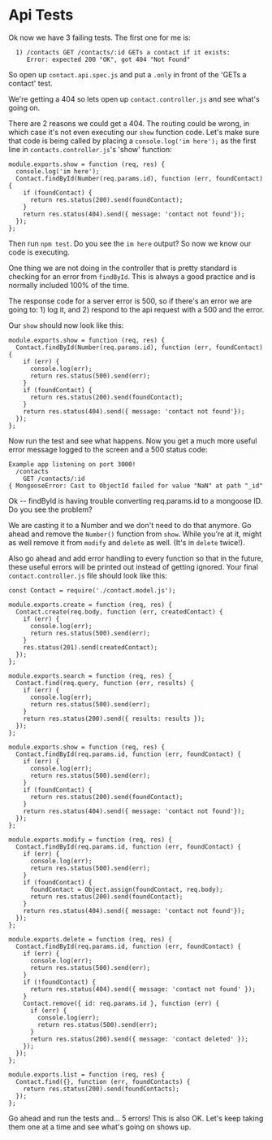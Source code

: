 # Api Tests

Ok now we have 3 failing tests.  The first one for me is:
```
  1) /contacts GET /contacts/:id GETs a contact if it exists:
     Error: expected 200 "OK", got 404 "Not Found"
```
So open up `contact.api.spec.js` and put a `.only` in front of the 'GETs a contact' test.

We're getting a 404 so lets open up `contact.controller.js` and see what's going on.

There are 2 reasons we could get a 404.  The routing could be wrong, in which case it's not even executing our `show` function code.  Let's make sure that code is being called by placing a `console.log('im here');` as the first line in `contacts.controller.js`'s 'show' function:
```
module.exports.show = function (req, res) {
  console.log('im here');
  Contact.findById(Number(req.params.id), function (err, foundContact) {
    if (foundContact) {
      return res.status(200).send(foundContact);
    }
    return res.status(404).send({ message: 'contact not found'});
  });
};
```

Then run `npm test`.  Do you see the `im here` output?  So now we know our code is executing.

One thing we are not doing in the controller that is pretty standard is checking for an error from `findById`.  This is always a good practice and is normally included 100% of the time.

The response code for a server error is 500, so if there's an error we are going to: 1) log it, and 2) respond to the api request with a 500 and the error.

Our `show` should now look like this:
```
module.exports.show = function (req, res) {
  Contact.findById(Number(req.params.id), function (err, foundContact) {
    if (err) {
      console.log(err);
      return res.status(500).send(err);
    }
    if (foundContact) {
      return res.status(200).send(foundContact);
    }
    return res.status(404).send({ message: 'contact not found'});
  });
};
```

Now run the test and see what happens.  Now you get a much more useful error message logged to the screen and a 500 status code:
```
Example app listening on port 3000!
  /contacts
    GET /contacts/:id
{ MongooseError: Cast to ObjectId failed for value "NaN" at path "_id"
```

Ok -- findById is having trouble converting req.params.id to a mongoose ID.  Do you see the problem?

We are casting it to a Number and we don't need to do that anymore.  Go ahead and remove the `Number()` function from `show`. While you're at it, might as well remove it from `modify` and `delete` as well.  (It's in `delete` twice!).

Also go ahead and add error handling to every function so that in the future, these useful errors will be printed out instead of getting ignored.  Your final `contact.controller.js` file should look like this:
```
const Contact = require('./contact.model.js');

module.exports.create = function (req, res) {
  Contact.create(req.body, function (err, createdContact) {
    if (err) {
      console.log(err);
      return res.status(500).send(err);
    }
    res.status(201).send(createdContact);
  });
};

module.exports.search = function (req, res) {
  Contact.find(req.query, function (err, results) {
    if (err) {
      console.log(err);
      return res.status(500).send(err);
    }
    return res.status(200).send({ results: results });
  });
};

module.exports.show = function (req, res) {
  Contact.findById(req.params.id, function (err, foundContact) {
    if (err) {
      console.log(err);
      return res.status(500).send(err);
    }
    if (foundContact) {
      return res.status(200).send(foundContact);
    }
    return res.status(404).send({ message: 'contact not found'});
  });
};

module.exports.modify = function (req, res) {
  Contact.findById(req.params.id, function (err, foundContact) {
    if (err) {
      console.log(err);
      return res.status(500).send(err);
    }
    if (foundContact) {
      foundContact = Object.assign(foundContact, req.body);
      return res.status(200).send(foundContact);
    }
    return res.status(404).send({ message: 'contact not found'});
  });
};

module.exports.delete = function (req, res) {
  Contact.findById(req.params.id, function (err, foundContact) {
    if (err) {
      console.log(err);
      return res.status(500).send(err);
    }
    if (!foundContact) {
      return res.status(404).send({ message: 'contact not found' });
    }
    Contact.remove({ id: req.params.id }, function (err) {
      if (err) {
        console.log(err);
        return res.status(500).send(err);
      }
      return res.status(200).send({ message: 'contact deleted' });
    });
  });
};

module.exports.list = function (req, res) {
  Contact.find({}, function (err, foundContacts) {
    return res.status(200).send(foundContacts);
  });
};
```
Go ahead and run the tests and...  5 errors!  This is also OK.  Let's keep taking them one at a time and see what's going on shows up.